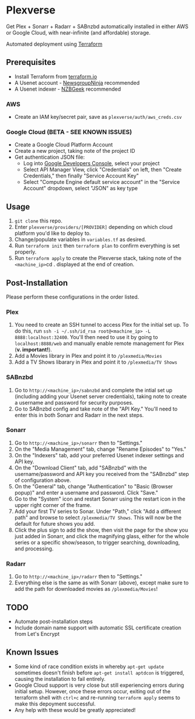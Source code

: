# Plexverse

Get Plex + Sonarr + Radarr + SABnzbd automatically installed in either AWS or Google Cloud, with near-infinite (and affordable) storage.

Automated deployment using [Terraform](https://www.terraform.io)

## Prerequisites
- Install Terraform from [terraform.io](https://www.terraform.io/downloads.html) 
- A Usenet account - [NewsgroupNinja](https://www.newsgroup.ninja/) recommended
- A Usenet indexer - [NZBGeek](https://nzbgeek.info) recommended

### AWS
- Create an IAM key/secret pair, save as `plexverse/auth/aws_creds.csv`

### Google Cloud (BETA - SEE KNOWN ISSUES)
- Create a Google Cloud Platform Account
- Create a new project, taking note of the project ID
- Get authentication JSON file:
    - Log into [Google Developers Console](https://console.developers.google.com/), select your project
    - Select API Manager View, click "Credentials" on left, then "Create Credentials," then finally "Service Account Key"
    - Select "Compute Engine default service account" in the "Service Account" dropdown, select "JSON" as key type

## Usage
1. `git clone` this repo.
2. Enter `plexverse/providers/[PROVIDER]` depending on which cloud platform you'd like to deploy to.
3. Change/populate variables in `variables.tf` as desired. 
4. Run `terraform init` then `terraform plan` to confirm everything is set properly.
5. Run `terraform apply` to create the Plexverse stack, taking note of the `<machine_ip>`cd . displayed at the end of creation.

## Post-Installation 
Please perform these configurations in the order listed.

### Plex
1. You need to create an SSH tunnel to access Plex for the initial set up. To do this, run `ssh -i ~/.ssh/id_rsa root@<machine_ip> -L 8888:localhost:32400`. You'll then need to use it by going to `localhost:8888/web` and manually enable remote management for Plex (**v. important!**).
2. Add a Movies library in Plex and point it to `/plexmedia/Movies`
3. Add a TV Shows libarary in Plex and point it to `/plexmedia/TV Shows`

### SABnzbd
1. Go to `http://<machine_ip>/sabnzbd` and complete the intial set up (including adding your Usenet server credentials), taking note to create a username and password for security purposes.
2. Go to SABnzbd config and take note of the "API Key." You'll need to enter this in both Sonarr and Radarr in the next steps.

### Sonarr
1. Go to `http://<machine_ip>/sonarr` then to "Settings."
2. On the "Media Management" tab, change "Rename Episodes" to "Yes."
3. On the "Indexers" tab, add your preferred Usenet indexer settings and API key.
4. On the "Download Client" tab, add "SABnzbd" with the username/password and API key you received from the "SABnzbd" step of configuration above.
5. On the "General" tab, change "Authentication" to "Basic (Browser popup)" and enter a username and password. Click "Save."
6. Go to the "System" icon and restart Sonarr using the restart icon in the upper right corner of the frame.
7. Add your first TV series to Sonar. Under "Path," click "Add a different path" and browse to select `/plexmedia/TV Shows`. This will now be the default for future shows you add.
8. Click the plus sign to add the show, then visit the page for the show you just added in Sonarr, and click the magnifying glass, either for the whole series or a specific show/season, to trigger searching, downloading, and processing. 

### Radarr
1. Go to `http://<machine_ip>/radarr` then to "Settings." 
2. Everything else is the same as with Sonarr (above), except make sure to add the path for downloaded movies as `/plexmedia/Movies`!

## TODO
- Automate post-installation steps
- Include domain name support with automatic SSL certificate creation from Let's Encrypt

## Known Issues
- Some kind of race condition exists in whereby `apt-get update` sometimes doesn't finish before `apt-get install aptdcon` is triggered, causing the installation to fail entirely. 
- Google Cloud support is very close but still experiencing errors during initial setup. However, once these errors occur, exiting out of the terraform shell with `ctrl+c` and re-running `terraform apply` seems to make this depoyment successful.
- Any help with these would be greatly appreciated!